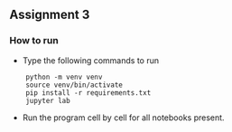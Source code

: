 ## Assignment 3


### How to run

* Type the following commands to run

```
    python -m venv venv
    source venv/bin/activate
    pip install -r requirements.txt
    jupyter lab
```

* Run the program cell by cell for all notebooks present.